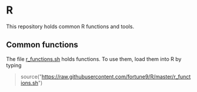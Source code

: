 # R

This repository holds common R functions and tools.

## Common functions

The file [r_functions.sh](r_functions.sh) holds functions. To use them,
load them into R by typing

> source("https://raw.githubusercontent.com/fortune9/R/master/r_functions.sh")


